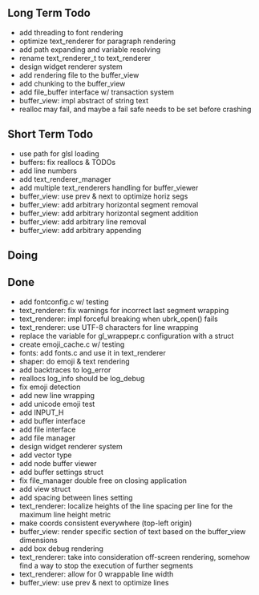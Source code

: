 ## Long Term Todo 

- add threading to font rendering
- optimize text_renderer for paragraph rendering
- add path expanding and variable resolving
- rename text_renderer_t to text_renderer
- design widget renderer system
- add rendering file to the buffer_view
- add chunking to the buffer_view
- add file_buffer interface w/ transaction system
- buffer_view: impl abstract of string text
- realloc may fail, and maybe a fail safe needs to be set before crashing

## Short Term Todo

- use path for glsl loading
- buffers: fix reallocs & TODOs
- add line numbers
- add text_renderer_manager
- add multiple text_renderers handling for buffer_viewer
- buffer_view: use prev & next to optimize horiz segs
- buffer_view: add arbitrary horizontal segment removal
- buffer_view: add arbitrary horizontal segment addition
- buffer_view: add arbitrary line removal
- buffer_view: add arbitrary appending

## Doing


## Done

- add fontconfig.c w/ testing
- text_renderer: fix warnings for incorrect last segment wrapping
- text_renderer: impl forceful breaking when ubrk_open() fails
- text_renderer: use UTF-8 characters for line wrapping
- replace the variable for gl_wrappepr.c configuration with a struct
- create emoji_cache.c w/ testing
- fonts: add fonts.c and use it in text_renderer
- shaper: do emoji & text rendering
- add backtraces to log_error
- reallocs log_info should be log_debug
- fix emoji detection
- add new line wrapping
- add unicode emoji test
- add INPUT_H
- add buffer interface
- add file interface
- add file manager
- design widget renderer system
- add vector type
- add node buffer viewer
- add buffer settings struct
- fix file_manager double free on closing application
- add view struct
- add spacing between lines setting
- text_renderer: localize heights of the line spacing per line for the maximum line height metric
- make coords consistent everywhere (top-left origin)
- buffer_view: render specific section of text based on the buffer_view dimensions
- add box debug rendering
- text_renderer: take into consideration off-screen rendering, somehow find a way to stop the execution of further segments
- text_renderer: allow for 0 wrappable line width
- buffer_view: use prev & next to optimize lines
